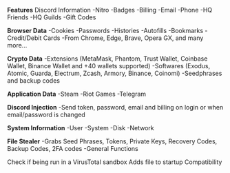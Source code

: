 **Features**
Discord Information
-Nitro
-Badges
-Billing
-Email
-Phone
-HQ Friends
-HQ Guilds
-Gift Codes

**Browser Data**
-Cookies
-Passwords
-Histories
-Autofills
-Bookmarks
-Credit/Debit Cards
-From Chrome, Edge, Brave, Opera GX, and many more...

**Crypto Data**
-Extensions (MetaMask, Phantom, Trust Wallet, Coinbase Wallet, Binance Wallet and +40 wallets supported)
-Softwares (Exodus, Atomic, Guarda, Electrum, Zcash, Armory, Binance, Coinomi)
-Seedphrases and backup codes

**Application Data**
-Steam
-Riot Games
-Telegram

**Discord Injection**
-Send token, password, email and billing on login or when email/password is changed

**System Information**
-User
-System
-Disk
-Network

**File Stealer**
-Grabs Seed Phrases, Tokens, Private Keys, Recovery Codes, Backup Codes, 2FA codes
-General Functions

Check if being run in a VirusTotal sandbox
Adds file to startup
Compatibility

